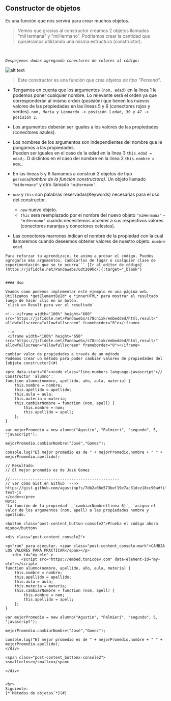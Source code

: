 ## Constructor de objetos

Es una función que nos servirá para crear muchos objetos.
<script src="https://gist.github.com/agustinpfs/232b6b12807426925d22912c4e972d46.js"></script>

> Vemos que gracias al constructor creamos 2 objetos llamados "miHermana" y "miHermano".
Podríamos crear la cantidad que quisieramos utilizando una misma estructura (constructor).

<br>

*`Despejemos dudas agregando conectores de colores al código:`*
<br>

![alt text][logo]

[logo]: constructor-de-objetos.png "Constructor Objetos Javascript"
> Este constructor es una función que crea *objetos de tipo "Persona"*.  

* Tengamos en cuenta que los argumentos `(nom, edad)` en la linea 1 le podemos
 poner cualquier nombre. Lo relevante será el orden ya que corresponderán al mismo orden (posisión) que tienen los nuevos valores de las propiedades en las lineas 5 y 6 (conectores rojos y verdes).
 `nom, María y Leonardo -> posisión 1` `edad, 30 y 47 -> posisión 2`.

* Los argumentos deberán ser iguales a los valores de las propiedades (conectores azules). 

* Los nombres de los argumentos son independientes del nombre que le pongamos a las propiedades.  
Pueden ser iguales en el caso de la edad en la linea 3 `this.edad = edad;`. O distintos en el caso del nombre en la linea 2 `this.nombre = nom;`.

* En las lineas 5 y 6 llamamos a construír 2 objetos de tipo `persona`*(nombre de la función constructora)*.
Un objeto llamado `"miHermana"` y otro llamado `"miHermano"`.

* *`new`* y *`this`* son palabras reservadas(Keywords) necesarias para el uso del constructor.
    * *`new`*  nuevo objeto.
    * *`this`* sera reemplazado por el nombre del nuevo objeto `"miHermana"` - `"miHermano"` cuando necesitemos acceder a sus respectivos valores (conectores naranjas y conectores celestes).

* Las conectores marrones indican el nombre de la propiedad con la cual llamaremos cuando deseemos obtener valores de nuestro objeto. `nombre` `edad`.

```
Para reforzar tu aprendizaje, te animo a probar el código. Puedes agregarle más argumentos, cambiarlos de lugar o cualquier clase de experimentación que se te ocurra``` [Ir al editor de código](https://jsfiddle.net/Pandawebs/udt209hd/){:target="_blank"}


#### Uso

Veamos como podemos implementar este ejemplo en una página web.
Utilizamos *getElementById* e *innerHTML* para mostrar el resultado luego de hacer clic en un botón.
`click en Result para ver el resultado`

<!-- <iframe width="100%" height="600" src="https://jsfiddle.net/Pandawebs/s78cn1xk/embedded/html,result/" allowfullscreen="allowfullscreen" frameborder="0"></iframe>

 -->
 <iframe width="100%" height="650" src="https://jsfiddle.net/Pandawebs/s78cn1xk/embedded/html,result/"  allowfullscreen="allowfullscreen" frameborder="0"></iframe>

cambiar valor de propiedades a través de un método
Podemos crear un método para poder cambiar valores de propiedades del [objeto constructor](#)

<pre data-start="0"><code class="line-numbers language-javascript">// Constructor 'alumno':
function alumno(nombre, apellido, año, aula, materia) {
    this.nombre = nombre;
    this.apellido = apellido;
    this.aula = aula;
    this.materia = materia;
    this.cambiarNombre = function (nom, apell) {
        this.nombre = nom;
        this.apellido = apell;
    };
}

var mejorPromedio = new alumno("Agustin", "Palmieri", "segundo", 5, "javascript");

mejorPromedio.cambiarNombre("José","Gomez");

console.log("El mejor promedio es de " + mejorPromedio.nombre + " " + mejorPromedio.apellido);

// Resultado:
// El mejor promedio es de José Gomez

//------------------------------------------------
// ver cómo Gist en Github  -->> https://gist.github.com/agustinpfs/7db2a08e573bef19e7ac31dce18cc90a#file-test-js
</code></pre>
Nota:
`La función de la propiedad` _`cambiarNombre(linea 6)`_ `asigna el valor de los argumentos (nom, apell) a las propiedades nombre y apellido.`

<button class="post-content_button-console2">Prueba el código ahora mismo</button>

<div class="post-content_console2">

<p>"run" para ejecutar. <span class="post-content_console-mark">CAMBIA LOS VALORES PARA PRACTICAR</span></p>
   <div id="my-ele" >
       <script src="https://embed.tonicdev.com" data-element-id="my-ele"></script>
function alumno(nombre, apellido, año, aula, materia) {
    this.nombre = nombre;
    this.apellido = apellido;
    this.aula = aula;
    this.materia = materia;
    this.cambiarNombre = function (nom, apell) {
        this.nombre = nom;
        this.apellido = apell;
    };
}

var mejorPromedio = new alumno("Agustin", "Palmieri", "segundo", 5, "javascript");

mejorPromedio.cambiarNombre("José","Gomez");

console.log("El mejor promedio es de " + mejorPromedio.nombre + " " + mejorPromedio.apellido);
</div>

<span class="post-content_buttonx-console2"><small>close</small>x</span>

</div>


<hr>
Siguiente:
[*`Métodos de objetos`*](#)
